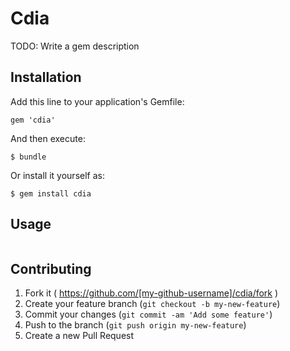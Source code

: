 # Cdia

TODO: Write a gem description

## Installation

Add this line to your application's Gemfile:

    gem 'cdia'

And then execute:

    $ bundle

Or install it yourself as:

    $ gem install cdia

## Usage

```

```

## Contributing

1. Fork it ( https://github.com/[my-github-username]/cdia/fork )
2. Create your feature branch (`git checkout -b my-new-feature`)
3. Commit your changes (`git commit -am 'Add some feature'`)
4. Push to the branch (`git push origin my-new-feature`)
5. Create a new Pull Request
